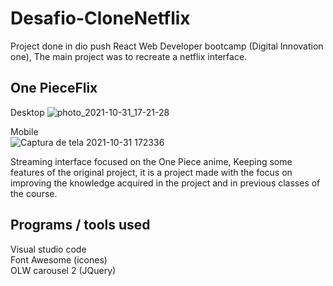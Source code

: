 # Desafio-CloneNetflix  
Project done in dio push React Web Developer bootcamp (Digital Innovation one), The main project was to recreate a netflix interface.

## One PieceFlix 
Desktop
![photo_2021-10-31_17-21-28](https://user-images.githubusercontent.com/89991197/139600026-f4df4d87-c1d8-49ac-babe-7ab5c20e628a.jpg)

Mobile<br>
![Captura de tela 2021-10-31 172336](https://user-images.githubusercontent.com/89991197/139600067-75a0aaae-54f9-4bde-a76b-bbf8df9c0f9e.png)


Streaming interface focused on the One Piece anime, Keeping some features of the original project, it is a project made with the focus on improving the knowledge acquired in the project and in previous classes of the course.

## Programs / tools used

 Visual studio code <br>
 Font Awesome (icones) <br>
 OLW carousel 2 (JQuery)
 
 
 
 
